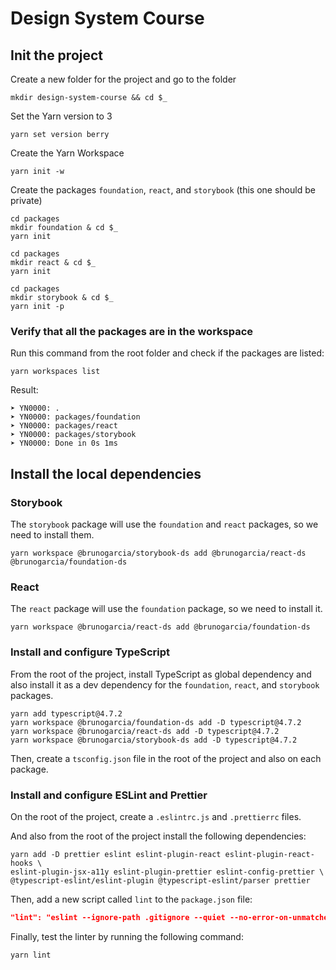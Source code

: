 # Design System Course

## Init the project

Create a new folder for the project and go to the folder

```shell
mkdir design-system-course && cd $_
```

Set the Yarn version to 3

```shell
yarn set version berry
```

Create the Yarn Workspace

```shell
yarn init -w
```

Create the packages `foundation`, `react`, and `storybook` (this one should be private)

```shell
cd packages
mkdir foundation & cd $_
yarn init
```

```shell
cd packages
mkdir react & cd $_
yarn init
```

```shell
cd packages
mkdir storybook & cd $_
yarn init -p
```

### Verify that all the packages are in the workspace

Run this command from the root folder and check if the packages are listed:

```shell
yarn workspaces list
```

Result:

```shell
➤ YN0000: .
➤ YN0000: packages/foundation
➤ YN0000: packages/react
➤ YN0000: packages/storybook
➤ YN0000: Done in 0s 1ms
```

## Install the local dependencies

### Storybook

The `storybook` package will use the `foundation` and `react` packages, so we need to install them.

```shell
yarn workspace @brunogarcia/storybook-ds add @brunogarcia/react-ds @brunogarcia/foundation-ds
```

### React

The `react` package will use the `foundation` package, so we need to install it.

```shell
yarn workspace @brunogarcia/react-ds add @brunogarcia/foundation-ds
```

### Install and configure TypeScript

From the root of the project, install TypeScript as global dependency and also install it as a dev dependency for the `foundation`, `react`, and `storybook` packages.

```shell
yarn add typescript@4.7.2
yarn workspace @brunogarcia/foundation-ds add -D typescript@4.7.2
yarn workspace @brunogarcia/react-ds add -D typescript@4.7.2
yarn workspace @brunogarcia/storybook-ds add -D typescript@4.7.2
```

Then, create a `tsconfig.json` file in the root of the project and also on each package.

### Install and configure ESLint and Prettier

On the root of the project, create a `.eslintrc.js` and `.prettierrc` files.

And also from the root of the project install the following dependencies:

```shell
yarn add -D prettier eslint eslint-plugin-react eslint-plugin-react-hooks \
eslint-plugin-jsx-a11y eslint-plugin-prettier eslint-config-prettier \
@typescript-eslint/eslint-plugin @typescript-eslint/parser prettier
```

Then, add a new script called `lint` to the `package.json` file:

```json
"lint": "eslint --ignore-path .gitignore --quiet --no-error-on-unmatched-pattern packages/**/*{js,jsx,ts,tsx}"
```

Finally, test the linter by running the following command:

```shell
yarn lint
```
